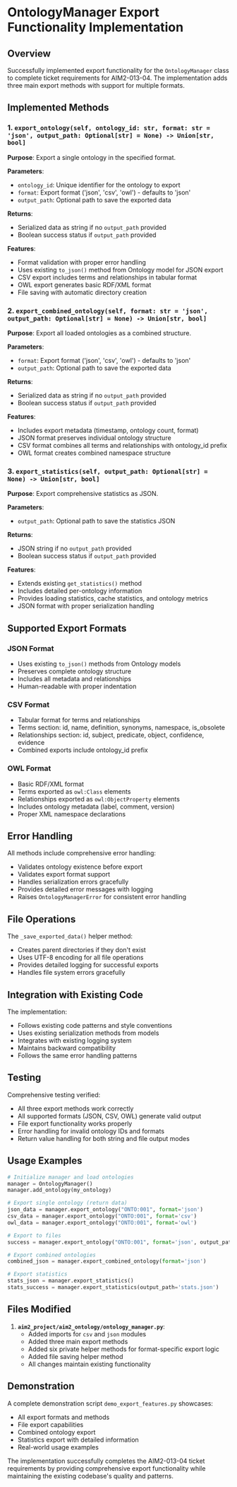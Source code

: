 # OntologyManager Export Functionality Implementation

## Overview

Successfully implemented export functionality for the `OntologyManager` class to complete ticket requirements for AIM2-013-04. The implementation adds three main export methods with support for multiple formats.

## Implemented Methods

### 1. `export_ontology(self, ontology_id: str, format: str = 'json', output_path: Optional[str] = None) -> Union[str, bool]`

**Purpose**: Export a single ontology in the specified format.

**Parameters**:
- `ontology_id`: Unique identifier for the ontology to export
- `format`: Export format ('json', 'csv', 'owl') - defaults to 'json'
- `output_path`: Optional path to save the exported data

**Returns**:
- Serialized data as string if no `output_path` provided
- Boolean success status if `output_path` provided

**Features**:
- Format validation with proper error handling
- Uses existing `to_json()` method from Ontology model for JSON export
- CSV export includes terms and relationships in tabular format
- OWL export generates basic RDF/XML format
- File saving with automatic directory creation

### 2. `export_combined_ontology(self, format: str = 'json', output_path: Optional[str] = None) -> Union[str, bool]`

**Purpose**: Export all loaded ontologies as a combined structure.

**Parameters**:
- `format`: Export format ('json', 'csv', 'owl') - defaults to 'json'
- `output_path`: Optional path to save the exported data

**Returns**:
- Serialized data as string if no `output_path` provided
- Boolean success status if `output_path` provided

**Features**:
- Includes export metadata (timestamp, ontology count, format)
- JSON format preserves individual ontology structure
- CSV format combines all terms and relationships with ontology_id prefix
- OWL format creates combined namespace structure

### 3. `export_statistics(self, output_path: Optional[str] = None) -> Union[str, bool]`

**Purpose**: Export comprehensive statistics as JSON.

**Parameters**:
- `output_path`: Optional path to save the statistics JSON

**Returns**:
- JSON string if no `output_path` provided
- Boolean success status if `output_path` provided

**Features**:
- Extends existing `get_statistics()` method
- Includes detailed per-ontology information
- Provides loading statistics, cache statistics, and ontology metrics
- JSON format with proper serialization handling

## Supported Export Formats

### JSON Format
- Uses existing `to_json()` methods from Ontology models
- Preserves complete ontology structure
- Includes all metadata and relationships
- Human-readable with proper indentation

### CSV Format
- Tabular format for terms and relationships
- Terms section: id, name, definition, synonyms, namespace, is_obsolete
- Relationships section: id, subject, predicate, object, confidence, evidence
- Combined exports include ontology_id prefix

### OWL Format
- Basic RDF/XML format
- Terms exported as `owl:Class` elements
- Relationships exported as `owl:ObjectProperty` elements
- Includes ontology metadata (label, comment, version)
- Proper XML namespace declarations

## Error Handling

All methods include comprehensive error handling:
- Validates ontology existence before export
- Validates export format support
- Handles serialization errors gracefully
- Provides detailed error messages with logging
- Raises `OntologyManagerError` for consistent error handling

## File Operations

The `_save_exported_data()` helper method:
- Creates parent directories if they don't exist
- Uses UTF-8 encoding for all file operations
- Provides detailed logging for successful exports
- Handles file system errors gracefully

## Integration with Existing Code

The implementation:
- Follows existing code patterns and style conventions
- Uses existing serialization methods from models
- Integrates with existing logging system
- Maintains backward compatibility
- Follows the same error handling patterns

## Testing

Comprehensive testing verified:
- All three export methods work correctly
- All supported formats (JSON, CSV, OWL) generate valid output
- File export functionality works properly
- Error handling for invalid ontology IDs and formats
- Return value handling for both string and file output modes

## Usage Examples

```python
# Initialize manager and load ontologies
manager = OntologyManager()
manager.add_ontology(my_ontology)

# Export single ontology (return data)
json_data = manager.export_ontology("ONTO:001", format='json')
csv_data = manager.export_ontology("ONTO:001", format='csv')
owl_data = manager.export_ontology("ONTO:001", format='owl')

# Export to files
success = manager.export_ontology("ONTO:001", format='json', output_path='ontology.json')

# Export combined ontologies
combined_json = manager.export_combined_ontology(format='json')

# Export statistics
stats_json = manager.export_statistics()
stats_success = manager.export_statistics(output_path='stats.json')
```

## Files Modified

1. **`aim2_project/aim2_ontology/ontology_manager.py`**:
   - Added imports for `csv` and `json` modules
   - Added three main export methods
   - Added six private helper methods for format-specific export logic
   - Added file saving helper method
   - All changes maintain existing functionality

## Demonstration

A complete demonstration script `demo_export_features.py` showcases:
- All export formats and methods
- File export capabilities
- Combined ontology export
- Statistics export with detailed information
- Real-world usage examples

The implementation successfully completes the AIM2-013-04 ticket requirements by providing comprehensive export functionality while maintaining the existing codebase's quality and patterns.